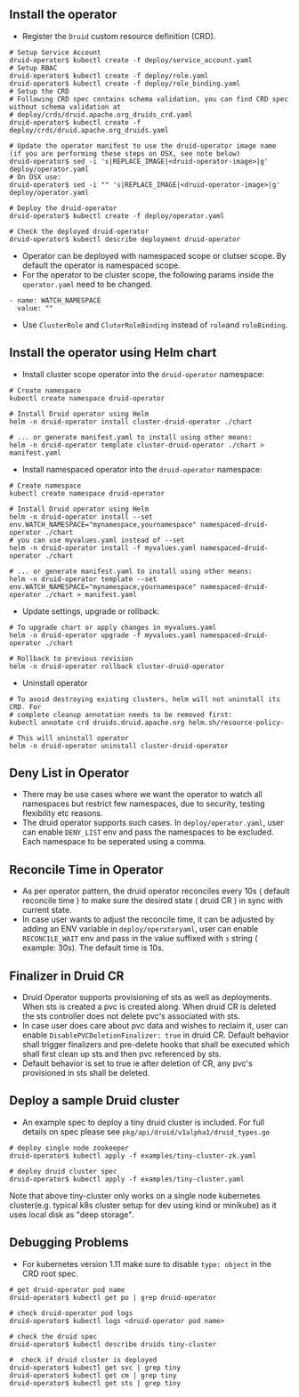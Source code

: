 ## Install the operator

- Register the `Druid` custom resource definition (CRD).

```
# Setup Service Account
druid-operator$ kubectl create -f deploy/service_account.yaml
# Setup RBAC
druid-operator$ kubectl create -f deploy/role.yaml
druid-operator$ kubectl create -f deploy/role_binding.yaml
# Setup the CRD
# Following CRD spec contains schema validation, you can find CRD spec without schema validation at
# deploy/crds/druid.apache.org_druids_crd.yaml
druid-operator$ kubectl create -f deploy/crds/druid.apache.org_druids.yaml

# Update the operator manifest to use the druid-operator image name (if you are performing these steps on OSX, see note below)
druid-operator$ sed -i 's|REPLACE_IMAGE|<druid-operator-image>|g' deploy/operator.yaml
# On OSX use:
druid-operator$ sed -i "" 's|REPLACE_IMAGE|<druid-operator-image>|g' deploy/operator.yaml

# Deploy the druid-operator
druid-operator$ kubectl create -f deploy/operator.yaml

# Check the deployed druid-operator
druid-operator$ kubectl describe deployment druid-operator
```
- Operator can be deployed with namespaced scope or clutser scope. By default the operator is namespaced scope.
- For the operator to be cluster scope, the following params inside the ```operator.yaml``` need to be changed.
```
- name: WATCH_NAMESPACE
  value: ""
```
- Use ```ClusterRole``` and ```CluterRoleBinding``` instead of ```role```and ```roleBinding```.

## Install the operator using Helm chart
- Install cluster scope operator into the `druid-operator` namespace:
```
# Create namespace
kubectl create namespace druid-operator

# Install Druid operator using Helm
helm -n druid-operator install cluster-druid-operator ./chart

# ... or generate manifest.yaml to install using other means:
helm -n druid-operator template cluster-druid-operator ./chart > manifest.yaml
```

- Install namespaced operator into the `druid-operator` namespace:
```
# Create namespace
kubectl create namespace druid-operator

# Install Druid operator using Helm
helm -n druid-operator install --set env.WATCH_NAMESPACE="mynamespace,yournamespace" namespaced-druid-operator ./chart
# you can use myvalues.yaml instead of --set
helm -n druid-operator install -f myvalues.yaml namespaced-druid-operator ./chart

# ... or generate manifest.yaml to install using other means:
helm -n druid-operator template --set env.WATCH_NAMESPACE="mynamespace,yournamespace" namespaced-druid-operator ./chart > manifest.yaml
```

- Update settings, upgrade or rollback:
```
# To upgrade chart or apply changes in myvalues.yaml
helm -n druid-operator upgrade -f myvalues.yaml namespaced-druid-operator ./chart

# Rollback to previous revision
helm -n druid-operator rollback cluster-druid-operator
```

- Uninstall operator
```
# To avoid destroying existing clusters, helm will not uninstall its CRD. For 
# complete cleanup annotation needs to be removed first:
kubectl annotate crd druids.druid.apache.org helm.sh/resource-policy-

# This will uninstall operator
helm -n druid-operator uninstall cluster-druid-operator
```

## Deny List in Operator
- There may be use cases where we want the operator to watch all namespaces but restrict few namespaces, due to security, testing flexibility etc reasons.
- The druid operator supports such cases. In ```deploy/operator.yaml```, user can enable ```DENY_LIST``` env and pass the namespaces to be excluded. Each namespace to be seperated using a comma.

## Reconcile Time in Operator
- As per operator pattern, the druid operator reconciles every 10s ( default reconcile time ) to make sure the desired state ( druid CR ) in sync with current state.
- In case user wants to adjust the reconcile time, it can be adjusted by adding an ENV variable in ```deploy/operatoryaml```, user can enable ```RECONCILE_WAIT``` env and pass in the value suffixed with ```s``` string ( example: 30s). The default time is 10s.

## Finalizer in Druid CR
- Druid Operator supports provisioning of sts as well as deployments. When sts is created a pvc is created along. When druid CR is deleted the sts controller does not delete pvc's associated with sts.
- In case user does care about pvc data and wishes  to reclaim it, user can enable ```DisablePVCDeletionFinalizer: true``` in druid CR. Default behavior shall trigger finalizers and pre-delete hooks that shall be executed which shall first clean up sts and then pvc referenced by sts.
- Default behavior is set to true ie after deletion of CR, any pvc's provisioned in sts shall be deleted.

## Deploy a sample Druid cluster

- An example spec to deploy a tiny druid cluster is included. For full details on spec please see `pkg/api/druid/v1alpha1/druid_types.go`

```
# deploy single node zookeeper
druid-operator$ kubectl apply -f examples/tiny-cluster-zk.yaml

# deploy druid cluster spec
druid-operator$ kubectl apply -f examples/tiny-cluster.yaml
```

Note that above tiny-cluster only works on a single node kubernetes cluster(e.g. typical k8s cluster setup for dev using kind or minikube) as it uses local disk as "deep storage".

## Debugging Problems

 - For kubernetes version 1.11 make sure to disable ```type: object``` in the CRD root spec. 

```
# get druid-operator pod name
druid-operator$ kubectl get po | grep druid-operator

# check druid-operator pod logs
druid-operator$ kubectl logs <druid-operator pod name>

# check the druid spec
druid-operator$ kubectl describe druids tiny-cluster

#  check if druid cluster is deployed
druid-operator$ kubectl get svc | grep tiny
druid-operator$ kubectl get cm | grep tiny
druid-operator$ kubectl get sts | grep tiny
```
